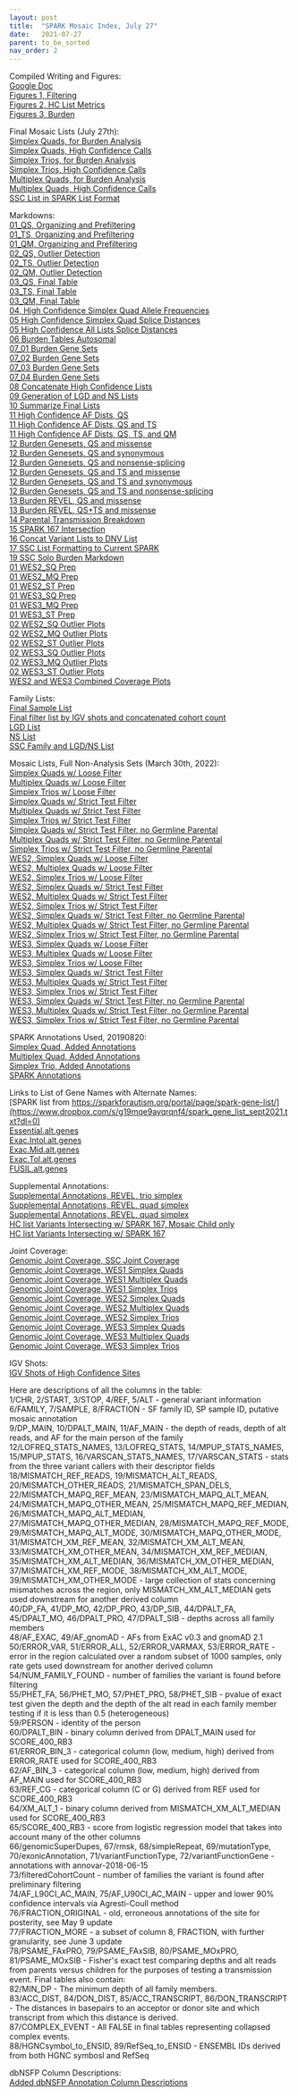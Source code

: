 ```yaml
---
layout: post
title:  "SPARK Mosaic Index, July 27"
date:   2021-07-27
parent: to_be_sorted
nav_order: 2
---
```


Compiled Writing and Figures:
<br>[Google Doc](https://docs.google.com/document/d/1q82t5ll2yVP9Fyrwq7jdnZU2bgDnZEgXCu-Tl0VnDDc/edit?usp=sharing)
<br>[Figures 1, Filtering](https://www.dropbox.com/s/0pdmukd8jp5pq7p/figures_01_filter.zip?dl=0)
<br>[Figures 2, HC List Metrics](https://www.dropbox.com/s/reg9z0jluwkvx1g/figures_02_metrics.zip?dl=0)
<br>[Figures 3, Burden](https://www.dropbox.com/s/9lpiv5djf2stod3/figures_03_burden.zip?dl=0)

Final Mosaic Lists (July 27th):
<br>[Simplex Quads, for Burden Analysis](https://www.dropbox.com/s/2v0su9gdz25yv5w/quadsimplex.burden.txt?dl=0)
<br>[Simplex Quads, High Confidence Calls](https://www.dropbox.com/s/dphpofhrh7xa84z/quadsimplex.highconfidence.txt?dl=0)
<br>[Simplex Trios, for Burden Analysis](https://www.dropbox.com/s/8rlzsphugatls37/triosimplex.burden.txt?dl=0)
<br>[Simplex Trios, High Confidence Calls](https://www.dropbox.com/s/lrdb5trc75ohgx8/triosimplex.highconfidence.txt?dl=0)
<br>[Multiplex Quads, for Burden Analysis](https://www.dropbox.com/s/luyljm77ci1hu1k/quadmultiplex.burden.txt?dl=0)
<br>[Multiplex Quads, High Confidence Calls](https://www.dropbox.com/s/cn3x5sfm30eq04a/quadmultiplex.highconfidence.txt?dl=0)
<br>[SSC List in SPARK List Format](https://www.dropbox.com/s/hkjkeqibfk2nkyw/ssc.transformed.txt?dl=0)

Markdowns:
<br>[01_QS, Organizing and Prefiltering](https://www.dropbox.com/s/o2qqos8qembl586/01_qs.organize_prefilter.html?dl=0)
<br>[01_TS, Organizing and Prefiltering](https://www.dropbox.com/s/og3913n31a8z27a/01_ts.organize_prefilter.html?dl=0)
<br>[01_QM, Organizing and Prefiltering](https://www.dropbox.com/s/jpmql5snxqr2uyv/01_qm.organize_prefilter.html?dl=0)
<br>[02_QS, Outlier Detection](https://www.dropbox.com/s/8y75fw081y8ddo5/02_qs.outlier_detection.html?dl=0)
<br>[02_TS, Outlier Detection](https://www.dropbox.com/s/62cr2hmihv0phas/02_ts.outlier_detection.html?dl=0)
<br>[02_QM, Outlier Detection](https://www.dropbox.com/s/bxvqbgd8adjlwj2/02_qm.outlier_detection.html?dl=0)
<br>[03_QS, Final Table](https://www.dropbox.com/s/vqx366c95usmanb/03_qs.final_tables.html?dl=0)
<br>[03_TS, Final Table](https://www.dropbox.com/s/06esgmqu3fux0h7/03_ts.final_tables.html?dl=0)
<br>[03_QM, Final Table](https://www.dropbox.com/s/tn6njzth0v7v11u/03_qm.final_tables.html?dl=0)
<br>[04, High Confidence Simplex Quad Allele Frequencies](https://www.dropbox.com/s/6s5dhposyznatnl/04_qs_highconf_allelefreqs_01.html?dl=0)
<br>[05 High Confidence Simplex Quad Splice Distances](https://www.dropbox.com/s/mbcztsj0j9th4yx/05_highconf_splicedist_01.html?dl=0)
<br>[05 High Confidence All Lists Splice Distances](https://www.dropbox.com/s/zzd6ikgyh4g8bzp/05_highconf_splicedist_02.html?dl=0)
<br>[06 Burden Tables Autosomal](https://www.dropbox.com/s/5l34qb95m88tuvt/06_burden_autosomal_01.html?dl=0)
<br>[07_01 Burden Gene Sets](https://www.dropbox.com/s/879g61jul2vnryi/07_burden_genesets_01.html?dl=0)
<br>[07_02 Burden Gene Sets](https://www.dropbox.com/s/zwvp4yolro6gdvp/07_burden_genesets_02.html?dl=0)
<br>[07_03 Burden Gene Sets](https://www.dropbox.com/s/a2sr4qp1pfwip3q/07_burden_genesets_03.html?dl=0)
<br>[07_04 Burden Gene Sets](https://www.dropbox.com/s/pjrsx5sgete3fzr/07_burden_genesets_04.html?dl=0)
<br>[08 Concatenate High Confidence Lists](https://www.dropbox.com/s/obkmyne6iz28frt/08_concat_lists_01.html?dl=0)
<br>[09 Generation of LGD and NS Lists](https://www.dropbox.com/s/p70jk08tzvqgb10/09_lgd_ns_lists.html?dl=0)
<br>[10 Summarize Final Lists](https://www.dropbox.com/s/hbkj3lsf8bcrj4a/10_summarize_final_lists.html?dl=0)
<br>[11 High Confidence AF Dists, QS](https://www.dropbox.com/s/arsi93z6a5eoy6b/11_hc_AF_quadsimplex.html?dl=0)
<br>[11 High Confidence AF Dists, QS and TS](https://www.dropbox.com/s/odjqybqtzlmqjgx/11_hc_AF_qs_ts.html?dl=0)
<br>[11 High Confidence AF Dists, QS, TS, and QM](https://www.dropbox.com/s/p1nkifu6mav4sw5/11_hc_AF_quads_quadm_trios.html?dl=0)
<br>[12 Burden Genesets, QS and missense](https://www.dropbox.com/s/p7xp30rzsszzd5p/12_burden_genesets_qs_missense.html?dl=0)
<br>[12 Burden Genesets, QS and synonymous](https://www.dropbox.com/s/bww75i48qwxyl7f/12_burden_genesets_qs_synonymous.html?dl=0)
<br>[12 Burden Genesets, QS and nonsense-splicing](https://www.dropbox.com/s/9sglvog8nkacxi9/12_burden_genesets_qs_nonsensesplicing.html?dl=0)
<br>[12 Burden Genesets, QS and TS and missense](https://www.dropbox.com/s/19obpuviidgkncb/12_burden_genesets_qsts_missense.html?dl=0)
<br>[12 Burden Genesets, QS and TS and synonymous](https://www.dropbox.com/s/cbg14hg27jurzjq/12_burden_genesets_qsts_synonymous.html?dl=0)
<br>[12 Burden Genesets, QS and TS and nonsense-splicing](https://www.dropbox.com/s/uxw9y1evp7qrar6/12_burden_genesets_qsts_nonsensesplicing.html?dl=0)
<br>[13 Burden REVEL, QS and missense](https://www.dropbox.com/s/ag58qxihyjcc3pk/13_burden_revel_qs_missense.html?dl=0)
<br>[13 Burden REVEL, QS+TS and missense](https://www.dropbox.com/s/ng86fbx2o4ap3sw/13_burden_revel_qsts_missense.html?dl=0)
<br>[14 Parental Transmission Breakdown](https://www.dropbox.com/s/t7suz2lrk612wvt/14_parental_transmission_01.html?dl=0)
<br>[15 SPARK 167 Intersection](https://www.dropbox.com/s/5v9xiutv72g4tj1/15_spark_167_list_01.html?dl=0)
<br>[16 Concat Variant Lists to DNV List](https://www.dropbox.com/s/v0mzdm4jevtaq4x/16_concat_lists_02.html?dl=0)
<br>[17 SSC List Formatting to Current SPARK](https://www.dropbox.com/s/j1flcekwsrp6s03/17_ssc_list.html?dl=0)
<br>[19 SSC Solo Burden Markdown](https://www.dropbox.com/s/0pv9gk7cxk24v9j/19_burden_genesets_ssc_missense.html?dl=0)
<br>[01 WES2_SQ Prep](https://www.dropbox.com/s/thbr9vgqibvbobj/01_WES2_SQ.html?dl=0)
<br>[01 WES2_MQ Prep](https://www.dropbox.com/s/we6ixqoi5iedtfn/01_WES2_MQ.html?dl=0)
<br>[01 WES2_ST Prep](https://www.dropbox.com/s/2lt3iohpemotvew/01_WES2_ST.html?dl=0)
<br>[01 WES3_SQ Prep](https://www.dropbox.com/s/cpwikcnv1hrjx34/01_WES3_SQ.html?dl=0)
<br>[01 WES3_MQ Prep](https://www.dropbox.com/s/q7eahh0vj743377/01_WES3_MQ.html?dl=0)
<br>[01 WES3_ST Prep](https://www.dropbox.com/s/j0aqujobwvemu0a/01_WES3_ST.html?dl=0)
<br>[02 WES2_SQ Outlier Plots](https://www.dropbox.com/s/5ytjk71msu8xe21/02_WES2_SQ.html?dl=0)
<br>[02 WES2_MQ Outlier Plots](https://www.dropbox.com/s/ldlqrday2v6cpq7/02_WES2_MQ.html?dl=0)
<br>[02 WES2_ST Outlier Plots](https://www.dropbox.com/s/8meafdj3kj3ec10/02_WES2_ST.html?dl=0)
<br>[02 WES3_SQ Outlier Plots](https://www.dropbox.com/s/gw650phhs3db3xx/02_WES3_SQ.html?dl=0)
<br>[02 WES3_MQ Outlier Plots](https://www.dropbox.com/s/6mfpzw4pl8996e3/02_WES3_MQ.html?dl=0)
<br>[02 WES3_ST Outlier Plots](https://www.dropbox.com/s/jeeqfj7bcdrhfxn/02_WES3_ST.html?dl=0)
<br>[WES2 and WES3 Combined Coverage Plots](https://www.dropbox.com/s/7gcqbxsjhtdy7nd/02_WES2_WES3_combined.html?dl=0)

Family Lists:
<br>[Final Sample List](https://www.dropbox.com/s/awrb72bkxcxgmix/final_sample_list.txt?dl=0)
<br>[Final filter list by IGV shots and concatenated cohort count](https://www.dropbox.com/s/lscs9dl6yudj0qn/final_filter_igv_cohort.txt?dl=0)
<br>[LGD List](https://www.dropbox.com/s/y061oxm1pw4eykx/lgd_family_list.txt?dl=0)
<br>[NS List](https://www.dropbox.com/s/a8bbg0konbpuppw/ns_family_list.txt?dl=0)
<br>[SSC Family and LGD/NS List](https://www.dropbox.com/s/naugav6a3labpab/SSC_families_lgd_ns.txt?dl=0)

Mosaic Lists, Full Non-Analysis Sets (March 30th, 2022):
<br>[Simplex Quads w/ Loose Filter](https://www.dropbox.com/s/jbimhfc6pk55797/quadsimplex_mosaics.8reads_0.001popAF_4cohort_3alt_exonic.220216.txt?dl=0)
<br>[Multiplex Quads w/ Loose Filter](https://www.dropbox.com/s/8h0054xbllpk266/quadmultiplex_mosaics.8reads_0.001popAF_4cohort_3alt_exonic.220216.txt?dl=0)
<br>[Simplex Trios w/ Loose Filter](https://www.dropbox.com/s/xjhnyvq1kjaapzf/triosimplex_mosaics.8reads_0.001popAF_4cohort_3alt_exonic.220216.txt?dl=0)
<br>[Simplex Quads w/ Strict Test Filter](https://www.dropbox.com/s/0pbv4g2a5k3ky5j/quadsimplex_mosaics.8reads_0.001popAF_4cohort_3alt_exonic.220216.testfilter.txt?dl=0)
<br>[Multiplex Quads w/ Strict Test Filter](https://www.dropbox.com/s/ev8muf74dq025ce/quadmultiplex_mosaics.8reads_0.001popAF_4cohort_3alt_exonic.220216.testfilter.txt?dl=0)
<br>[Simplex Trios w/ Strict Test Filter](https://www.dropbox.com/s/w4kekne3v7acuhx/triosimplex_mosaics.8reads_0.001popAF_4cohort_3alt_exonic.220216.testfilter.txt?dl=0)
<br>[Simplex Quads w/ Strict Test Filter, no Germline Parental](https://www.dropbox.com/s/grld1vbtpki4ccq/quadsimplex_mosaics.8reads_0.001popAF_4cohort_3alt_exonic.220216.testfilter_noGermlineParental.txt?dl=0)
<br>[Multiplex Quads w/ Strict Test Filter, no Germline Parental](https://www.dropbox.com/s/6x11s3lne639m0a/quadmultiplex_mosaics.8reads_0.001popAF_4cohort_3alt_exonic.220216.testfilter_noGermlineParental.txt?dl=0)
<br>[Simplex Trios w/ Strict Test Filter, no Germline Parental](https://www.dropbox.com/s/qc8ugca2am346xf/triosimplex_mosaics.8reads_0.001popAF_4cohort_3alt_exonic.220216.testfilter_noGermlineParental.txt?dl=0)
<br>[WES2, Simplex Quads w/ Loose Filter](https://www.dropbox.com/s/ih2gauu9cx0z8z4/WES2.SQ_mosaics.8reads_0.001popAF_4cohort_3alt_exonic.txt?dl=0)
<br>[WES2, Multiplex Quads w/ Loose Filter](https://www.dropbox.com/s/io19j9j3b7xlzgt/WES2.MQ_mosaics.8reads_0.001popAF_4cohort_3alt_exonic.txt?dl=0)
<br>[WES2, Simplex Trios w/ Loose Filter](https://www.dropbox.com/s/fvncosmegwswo36/WES2.ST_mosaics.8reads_0.001popAF_4cohort_3alt_exonic.txt?dl=0)
<br>[WES2, Simplex Quads w/ Strict Test Filter](https://www.dropbox.com/s/35fwzog99dy5s91/WES2.SQ_mosaics.8reads_0.001popAF_4cohort_3alt_exonic.testfilter.txt?dl=0)
<br>[WES2, Multiplex Quads w/ Strict Test Filter](https://www.dropbox.com/s/8ol2h29sx887w79/WES2.MQ_mosaics.8reads_0.001popAF_4cohort_3alt_exonic.testfilter.txt?dl=0)
<br>[WES2, Simplex Trios w/ Strict Test Filter](https://www.dropbox.com/s/1hfc09k0s0qm5pb/WES2.ST_mosaics.8reads_0.001popAF_4cohort_3alt_exonic.testfilter.txt?dl=0)
<br>[WES2, Simplex Quads w/ Strict Test Filter, no Germline Parental](https://www.dropbox.com/s/j3xow8h6dquigon/WES2.SQ_mosaics.8reads_0.001popAF_4cohort_3alt_exonic.testfilter_noGermlineParental.txt?dl=0)
<br>[WES2, Multiplex Quads w/ Strict Test Filter, no Germline Parental](https://www.dropbox.com/s/52v329kf70e6iq5/WES2.MQ_mosaics.8reads_0.001popAF_4cohort_3alt_exonic.testfilter_noGermlineParental.txt?dl=0)
<br>[WES2, Simplex Trios w/ Strict Test Filter, no Germline Parental](https://www.dropbox.com/s/xxjvlvcc26iphoh/WES2.ST_mosaics.8reads_0.001popAF_4cohort_3alt_exonic.testfilter_noGermlineParental.txt?dl=0)
<br>[WES3, Simplex Quads w/ Loose Filter](https://www.dropbox.com/s/03yen5se00ecwx0/WES3.SQ_mosaics.8reads_0.001popAF_4cohort_3alt_exonic.txt?dl=0)
<br>[WES3, Multiplex Quads w/ Loose Filter](https://www.dropbox.com/s/hmibhizpl9126jm/WES3.MQ_mosaics.8reads_0.001popAF_4cohort_3alt_exonic.txt?dl=0)
<br>[WES3, Simplex Trios w/ Loose Filter](https://www.dropbox.com/s/tsngioi7azyhyo1/WES3.ST_mosaics.8reads_0.001popAF_4cohort_3alt_exonic.txt?dl=0)
<br>[WES3, Simplex Quads w/ Strict Test Filter](https://www.dropbox.com/s/kc30k9ibhsvrvu2/WES3.SQ_mosaics.8reads_0.001popAF_4cohort_3alt_exonic.testfilter.txt?dl=0)
<br>[WES3, Multiplex Quads w/ Strict Test Filter](https://www.dropbox.com/s/6c6328ghlebby49/WES3.MQ_mosaics.8reads_0.001popAF_4cohort_3alt_exonic.testfilter.txt?dl=0)
<br>[WES3, Simplex Trios w/ Strict Test Filter](https://www.dropbox.com/s/dyaccssd0qx2p75/WES3.ST_mosaics.8reads_0.001popAF_4cohort_3alt_exonic.testfilter.txt?dl=0)
<br>[WES3, Simplex Quads w/ Strict Test Filter, no Germline Parental](https://www.dropbox.com/s/xq5rwlg3e9cxf7q/WES3.SQ_mosaics.8reads_0.001popAF_4cohort_3alt_exonic.testfilter_noGermlineParental.txt?dl=0)
<br>[WES3, Multiplex Quads w/ Strict Test Filter, no Germline Parental](https://www.dropbox.com/s/kjcp2vopnm7mjuv/WES3.MQ_mosaics.8reads_0.001popAF_4cohort_3alt_exonic.testfilter_noGermlineParental.txt?dl=0)
<br>[WES3, Simplex Trios w/ Strict Test Filter, no Germline Parental](https://www.dropbox.com/s/9hctuypk36x4nqy/WES3.ST_mosaics.8reads_0.001popAF_4cohort_3alt_exonic.testfilter_noGermlineParental.txt?dl=0)

SPARK Annotations Used, 20190820:
<br>[Simplex Quad, Added Annotations](https://www.dropbox.com/s/bjwj52ibth2rytw/quadsimplex.highconfidence.add_annot.txt?dl=0)
<br>[Multiplex Quad, Added Annotations](https://www.dropbox.com/s/fgr8kt3mt98juq5/quadmultiplex.highconfidence.add_annot.txt?dl=0)
<br>[Simplex Trio, Added Annotations](https://www.dropbox.com/s/ntn4cr1jmh44q70/triosimplex.highconfidence.add_annot.txt?dl=0)
<br>[SPARK Annotations](https://www.dropbox.com/s/gg5ewe0bbqhjimw/SPARK.27K.mastertable.20190820.txt?dl=0)

Links to List of Gene Names with Alternate Names:
<br>[SPARK list from https://sparkforautism.org/portal/page/spark-gene-list/](https://www.dropbox.com/s/g19mqe9ayqrqnf4/spark_gene_list_sept2021.txt?dl=0)
<br>[Essential.alt.genes](https://www.dropbox.com/s/4jcjuaz8c3dhbtf/Essential.alt.genes?dl=0)
<br>[Exac.Intol.alt.genes](https://www.dropbox.com/s/jbrpq5fb8qz16ri/Exac.Intol.alt.genes?dl=0)
<br>[Exac.Mid.alt.genes](https://www.dropbox.com/s/yjw7r0fwh3lxqil/Exac.Mid.alt.genes?dl=0)
<br>[Exac.Tol.alt.genes](https://www.dropbox.com/s/443h1423awxmxza/Exac.Tol.alt.genes?dl=0)
<br>[FUSIL.alt.genes](https://www.dropbox.com/s/qbptliwg3irwnod/FUSIL.alt.genes?dl=0)

Supplemental Annotations:
<br>[Supplemental Annotations, REVEL, trio simplex](https://www.dropbox.com/s/4aaak22tpx5r1kl/revel.triosimplex.txt?dl=0)
<br>[Supplemental Annotations, REVEL, quad simplex](https://www.dropbox.com/s/svr5kdpds11chqq/revel.quadsimplex.txt?dl=0)
<br>[Supplemental Annotations, REVEL, quad simplex](https://www.dropbox.com/s/n5ahznpustist5b/revel.quadmultiplex.txt?dl=0)
<br>[HC list Variants Intersecting w/ SPARK 167, Mosaic Child only](https://www.dropbox.com/s/ivp1z6l7hyqr4my/spark167.mosaic_child.txt?dl=0)
<br>[HC list Variants Intersecting w/ SPARK 167](https://www.dropbox.com/s/ftzjerfi7ebhw4q/spark167.txt?dl=0)

Joint Coverage:
<br>[Genomic Joint Coverage, SSC Joint Coverage](https://www.dropbox.com/s/72p5sfqhwmbiqsz/transformed.jointcov_ssc.all.txt?dl=0)
<br>[Genomic Joint Coverage, WES1 Simplex Quads](https://www.dropbox.com/s/xp96tughn8vhjzu/jointcoverage.2.simplexquads.txt?dl=0)
<br>[Genomic Joint Coverage, WES1 Multiplex Quads](https://www.dropbox.com/s/dm5ppo3fn2q0vrv/jointcoverage.2.multiplexquads.txt?dl=0)
<br>[Genomic Joint Coverage, WES1 Simplex Trios](https://www.dropbox.com/s/pfkw1v3z7rs4ugy/jointcoverage.2.simplextrios.txt?dl=0)
<br>[Genomic Joint Coverage, WES2 Simplex Quads](https://www.dropbox.com/s/2231a1bsnxekwz8/jointcov.WES2.SQ.txt?dl=0)
<br>[Genomic Joint Coverage, WES2 Multiplex Quads](https://www.dropbox.com/s/xr3d2cer91onuza/jointcov.WES2.MQ.txt?dl=0)
<br>[Genomic Joint Coverage, WES2 Simplex Trios](https://www.dropbox.com/s/ngmo9db5rwtx24u/jointcov.WES2.ST.txt?dl=0)
<br>[Genomic Joint Coverage, WES3 Simplex Quads](https://www.dropbox.com/s/7zte7fdecuq6wy2/jointcov.WES3.SQ.txt?dl=0)
<br>[Genomic Joint Coverage, WES3 Multiplex Quads](https://www.dropbox.com/s/g5dhkfkkoqi4lv5/jointcov.WES3.MQ.txt?dl=0)
<br>[Genomic Joint Coverage, WES3 Simplex Trios](https://www.dropbox.com/s/2dbh83d0v2m1sot/jointcov.WES3.ST.txt?dl=0)

IGV Shots:
<br>[IGV Shots of High Confidence Sites](https://www.dropbox.com/sh/nj8wglswrxj7lik/AADvVXrVXapW3lukFMppeuLAa?dl=0)

Here are descriptions of all the columns in the table:
<br>1/CHR, 2/START, 3/STOP, 4/REF, 5/ALT - general variant information
<br>6/FAMILY, 7/SAMPLE, 8/FRACTION - SF family ID, SP sample ID, putative mosaic annotation
<br>9/DP_MAIN, 10/DPALT_MAIN, 11/AF_MAIN - the depth of reads, depth of alt reads, and AF for the main person of the family
<br>12/LOFREQ_STATS_NAMES, 13/LOFREQ_STATS, 14/MPUP_STATS_NAMES, 15/MPUP_STATS, 16/VARSCAN_STATS_NAMES, 17/VARSCAN_STATS - stats from the three variant callers with their descriptor fields
<br>18/MISMATCH_REF_READS, 19/MISMATCH_ALT_READS, 20/MISMATCH_OTHER_READS, 21/MISMATCH_SPAN_DELS, 22/MISMATCH_MAPQ_REF_MEAN, 23/MISMATCH_MAPQ_ALT_MEAN, 24/MISMATCH_MAPQ_OTHER_MEAN, 25/MISMATCH_MAPQ_REF_MEDIAN, 26/MISMATCH_MAPQ_ALT_MEDIAN, 27/MISMATCH_MAPQ_OTHER_MEDIAN, 28/MISMATCH_MAPQ_REF_MODE, 29/MISMATCH_MAPQ_ALT_MODE, 30/MISMATCH_MAPQ_OTHER_MODE, 31/MISMATCH_XM_REF_MEAN, 32/MISMATCH_XM_ALT_MEAN, 33/MISMATCH_XM_OTHER_MEAN, 34/MISMATCH_XM_REF_MEDIAN, 35/MISMATCH_XM_ALT_MEDIAN, 36/MISMATCH_XM_OTHER_MEDIAN, 37/MISMATCH_XM_REF_MODE, 38/MISMATCH_XM_ALT_MODE, 39/MISMATCH_XM_OTHER_MODE - large collection of stats concerning mismatches across the region, only MISMATCH_XM_ALT_MEDIAN gets used downstream for another derived column
<br>40/DP_FA, 41/DP_MO, 42/DP_PRO, 43/DP_SIB, 44/DPALT_FA, 45/DPALT_MO, 46/DPALT_PRO, 47/DPALT_SIB - depths across all family members
<br>48/AF_EXAC, 49/AF_gnomAD - AFs from ExAC v0.3 and gnomAD 2.1
<br>50/ERROR_VAR, 51/ERROR_ALL, 52/ERROR_VARMAX, 53/ERROR_RATE - error in the region calculated over a random subset of 1000 samples, only rate gets used downstream for another derived column
<br>54/NUM_FAMILY_FOUND - number of families the variant is found before filtering
<br>55/PHET_FA, 56/PHET_MO, 57/PHET_PRO, 58/PHET_SIB - pvalue of exact test given the depth and the depth of the alt read in each family member testing if it is less than 0.5 (heterogeneous)
<br>59/PERSON - identity of the person
<br>60/DPALT_BIN - binary column derived from DPALT_MAIN used for SCORE_400_RB3
<br>61/ERROR_BIN_3 - categorical column (low, medium, high) derived from ERROR_RATE used for SCORE_400_RB3
<br>62/AF_BIN_3 - categorical column (low, medium, high) derived from AF_MAIN used for SCORE_400_RB3
<br>63/REF_CG - categorical column (C or G) derived from REF used for SCORE_400_RB3
<br>64/XM_ALT_1 - binary column derived from MISMATCH_XM_ALT_MEDIAN used for SCORE_400_RB3
<br>65/SCORE_400_RB3 - score from logistic regression model that takes into account many of the other columns
<br>66/genomicSuperDupes, 67/rmsk, 68/simpleRepeat, 69/mutationType, 70/exonicAnnotation, 71/variantFunctionType, 72/variantFunctionGene - annotations with annovar-2018-06-15
<br>73/filteredCohortCount - number of families the variant is found after preliminary filtering
<br>74/AF_L90CI_AC_MAIN, 75/AF_U90CI_AC_MAIN - upper and lower 90% confidence intervals via Agresti-Coull method
<br>76/FRACTION_ORIGINAL - old, erroneous annotations of the site for posterity, see May 9 update
<br>77/FRACTION_MORE - a subset of column 8, FRACTION, with further granularity, see June 3 update
<br>78/PSAME_FAxPRO, 79/PSAME_FAxSIB, 80/PSAME_MOxPRO, 81/PSAME_MOxSIB - Fisher's exact test comparing depths and alt reads from parents versus children for the purposes of testing a transmission event.
Final tables also contain:
<br>82/MIN_DP - The minimum depth of all family members.
<br>83/ACC_DIST, 84/DON_DIST, 85/ACC_TRANSCRIPT, 86/DON_TRANSCRIPT - The distances in basepairs to an acceptor or donor site and which transcript from which this distance is derived.
<br>87/COMPLEX_EVENT - All FALSE in final tables representing collapsed complex events.
<br>88/HGNCsymbol_to_ENSID, 89/RefSeq_to_ENSID - ENSEMBL IDs derived from both HGNC symbosl and RefSeq

dbNSFP Column Descriptions:
<br>[Added dbNSFP Annotation Column Descriptions](https://www.dropbox.com/s/j95lkv05al56kcp/dbNSFP_columns.txt?dl=0)